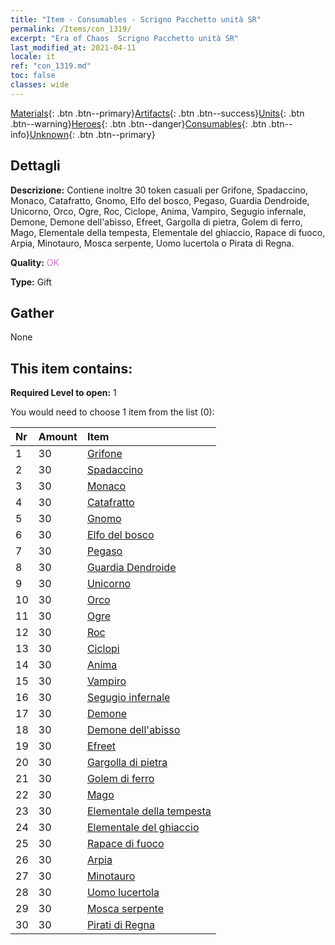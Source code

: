 ```yaml
---
title: "Item - Consumables - Scrigno Pacchetto unità SR"
permalink: /Items/con_1319/
excerpt: "Era of Chaos  Scrigno Pacchetto unità SR"
last_modified_at: 2021-04-11
locale: it
ref: "con_1319.md"
toc: false
classes: wide
---
```

 [Materials](/it/Items/){: .btn .btn--primary}[Artifacts](/it/Items/Artifacts/){: .btn .btn--success}[Units](/it/Items/Units/){: .btn .btn--warning}[Heroes](/it/Items/Heroes/){: .btn .btn--danger}[Consumables](/it/Items/Consumables/){: .btn .btn--info}[Unknown](/it/Items/Unknown/){: .btn .btn--primary}

## Dettagli
 **Descrizione:** Contiene inoltre 30 token casuali per Grifone, Spadaccino, Monaco, Catafratto, Gnomo, Elfo del bosco, Pegaso, Guardia Dendroide, Unicorno, Orco, Ogre, Roc, Ciclope, Anima, Vampiro, Segugio infernale, Demone, Demone dell'abisso, Efreet, Gargolla di pietra, Golem di ferro, Mago, Elementale della tempesta, Elementale del ghiaccio, Rapace di fuoco, Arpia, Minotauro, Mosca serpente, Uomo lucertola o Pirata di Regna.

 **Quality:** <span style="color: #DA70D6">OK</span>

 **Type:** Gift

## Gather

  None

## This item contains:

 **Required Level to open:** 1

 You would need to choose 1 item from the list (0):

  | Nr | Amount |     Item    |
  |:---|:-------|:------------|
  | 1 | 30 | [Grifone](/it/Items/unt_192/) | 
  | 2 | 30 | [Spadaccino](/it/Items/unt_193/) | 
  | 3 | 30 | [Monaco](/it/Items/unt_194/) | 
  | 4 | 30 | [Catafratto](/it/Items/unt_195/) | 
  | 5 | 30 | [Gnomo](/it/Items/unt_200/) | 
  | 6 | 30 | [Elfo del bosco](/it/Items/unt_201/) | 
  | 7 | 30 | [Pegaso](/it/Items/unt_202/) | 
  | 8 | 30 | [Guardia Dendroide](/it/Items/unt_203/) | 
  | 9 | 30 | [Unicorno](/it/Items/unt_204/) | 
  | 10 | 30 | [Orco](/it/Items/unt_219/) | 
  | 11 | 30 | [Ogre](/it/Items/unt_220/) | 
  | 12 | 30 | [Roc](/it/Items/unt_221/) | 
  | 13 | 30 | [Ciclopi](/it/Items/unt_222/) | 
  | 14 | 30 | [Anima](/it/Items/unt_210/) | 
  | 15 | 30 | [Vampiro](/it/Items/unt_211/) | 
  | 16 | 30 | [Segugio infernale](/it/Items/unt_228/) | 
  | 17 | 30 | [Demone](/it/Items/unt_229/) | 
  | 18 | 30 | [Demone dell'abisso](/it/Items/unt_230/) | 
  | 19 | 30 | [Efreet](/it/Items/unt_231/) | 
  | 20 | 30 | [Gargolla di pietra](/it/Items/unt_236/) | 
  | 21 | 30 | [Golem di ferro](/it/Items/unt_237/) | 
  | 22 | 30 | [Mago](/it/Items/unt_238/) | 
  | 23 | 30 | [Elementale della tempesta](/it/Items/unt_263/) | 
  | 24 | 30 | [Elementale del ghiaccio](/it/Items/unt_264/) | 
  | 25 | 30 | [Rapace di fuoco](/it/Items/unt_268/) | 
  | 26 | 30 | [Arpia](/it/Items/unt_245/) | 
  | 27 | 30 | [Minotauro](/it/Items/unt_248/) | 
  | 28 | 30 | [Uomo lucertola](/it/Items/unt_254/) | 
  | 29 | 30 | [Mosca serpente](/it/Items/unt_255/) | 
  | 30 | 30 | [Pirati di Regna](/it/Items/unt_273/) | 
